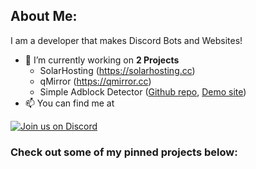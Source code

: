 ## About Me:

I am a developer that makes Discord Bots and Websites!
- 🔭 I’m currently working on **2 Projects**
  - SolarHosting (https://solarhosting.cc)
  - qMirror (https://qmirror.cc)
  - Simple Adblock Detector ([Github repo](https://github.com/OddDevelopment/Simple-Adblock-Detector), [Demo site](https://odddevelopment.github.io/Simple-Adblock-Detector/))
- 📫 You can find me at 

[![Join us on Discord](https://invidget.switchblade.xyz/UU8WccFRU2?theme=dark)](https://discord.gg/UU8WccFRU2)

### Check out some of my pinned projects below:
